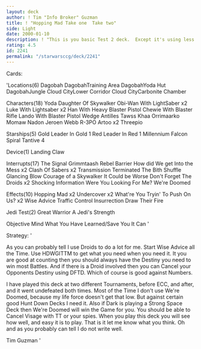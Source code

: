 ```yaml
---
layout: deck
author: ! Tim "Info Broker" Guzman
title: ! "Hopping Mad Take one  Take two"
side: Light
date: 2000-01-10
description: ! "This is you basic Test 2 deck.  Except it's using less used cards to surprise and catch your Opponent of Guard.  It Battles very well."
rating: 4.5
id: 2241
permalink: "/starwarsccg/deck/2241"
---
```

Cards: 

'Locations(6)
Dagobah
DagobahTraining Area
DagobahYoda Hut
DagobahJungle
Cloud CityLower Corridor
Cloud CityCarbonite Chamber

Characters(18)
Yoda
Daughter Of Skywalker
Obi-Wan With LightSaber x2
Luke With Lightsaber x2
Han With Heavy Blaster Pistol
Chewie With Blaster Rifle
Lando With Blaster Pistol
Wedge Antilles
Tawss Khaa
Orrimaarko
Momaw Nadon
Jeroen Webb
R-3PO
Artoo x2
Threepio

Starships(5)
Gold Leader In Gold 1
Red Leader In Red 1
Millennium Falcon
Spiral
Tantive 4

Device(1)
Landing Claw

Interrupts(17)
The Signal
Grimmtaash
Rebel Barrier
How did We get Into the Mess x2
Clash Of Sabers x2
Transmission Terminated
The Bith Shuffle
Glancing Blow
Courage of a Skywalker
It Could be Worse
Don't Forget The Droids x2
Shocking Information
Were You Looking For Me?
We're Doomed

Effects(10)
Hopping Mad x2
Undercover x2
What're You Tryin' To Push On Us? x2
Wise Advice
Traffic Control
Insurrection
Draw Their Fire

Jedi Test(2)
Great Warrior
A Jedi's Strength

Objective
Mind What You Have Learned/Save You It Can
'

Strategy: '

  As you can probably tell I use Droids to do a lot for me.  Start Wise Advice all the Time.  Use HDWGITTM to get what you need when you need it.	It you are good at counting then you should always have the Destiny you need to win most Battles.  And if there is a Droid involved then you can Cancel your Opponents Destiny using DFTD.  Which of course is good against Numbers.

  I have played this deck at two different Tournaments, before ECC, and after, and it went undefeated both times.  Most of the Time I don't use We're Doomed, because my life force doesn't get that low.  But against certain good Hunt Down Decks I need it.  Also if Dark is playing a Strong Space Deck then We're Doomed will win the Game for you.  You should be able to Cancel Visage with TT or your spies.  When you play this deck you will see how well, and easy it is to play.  That is it let me know what you think.  Oh and as you probably can tell I do not write well.

Tim Guzman '
